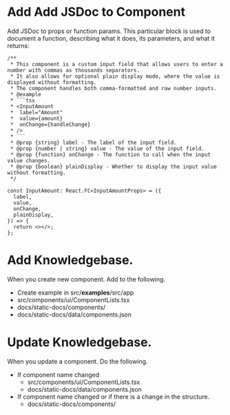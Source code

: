 # Add Add JSDoc to Component

Add JSDoc to props or function params. This particular block is used to document a function, describing what it does, its parameters, and what it returns:

````tsx
/**
 * This component is a custom input field that allows users to enter a number with commas as thousands separators.
 * It also allows for optional plain display mode, where the value is displayed without formatting.
 * The component handles both comma-formatted and raw number inputs.
 * @example
 * ```tsx
 * <InputAmount
 *  label="Amount"
 *  value={amount}
 *  onChange={handleChange}
 * />
 * ```
 * @prop {string} label - The label of the input field.
 * @prop {number | string} value - The value of the input field.
 * @prop {function} onChange - The function to call when the input value changes.
 * @prop {boolean} plainDisplay - Whether to display the input value without formatting.
 */

const InputAmount: React.FC<InputAmountProps> = ({
  label,
  value,
  onChange,
  plainDisplay,
}) => {
  return <></>;
};
````

# Add Knowledgebase.

When you create new component. Add to the following.
- Create example in src/__examples__/src/app    
- src/components/ui/ComponentLists.tsx
- docs/static-docs/components/
- docs/static-docs/data/components.json

# Update Knowledgebase.

When you update a component. Do the following.

- If component name changed
  - src/components/ui/ComponentLists.tsx
  - docs/static-docs/data/components.json
- If component name changed or if there is a change in the structure.
  - docs/static-docs/components/
